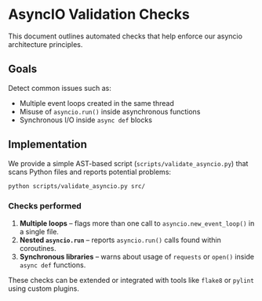 # AsyncIO Validation Checks

This document outlines automated checks that help enforce our asyncio architecture principles.

## Goals

Detect common issues such as:

- Multiple event loops created in the same thread
- Misuse of `asyncio.run()` inside asynchronous functions
- Synchronous I/O inside `async def` blocks

## Implementation

We provide a simple AST-based script (`scripts/validate_asyncio.py`) that scans Python files and reports potential problems:

```bash
python scripts/validate_asyncio.py src/
```

### Checks performed

1. **Multiple loops** – flags more than one call to `asyncio.new_event_loop()` in a single file.
2. **Nested `asyncio.run`** – reports `asyncio.run()` calls found within coroutines.
3. **Synchronous libraries** – warns about usage of `requests` or `open()` inside `async def` functions.

These checks can be extended or integrated with tools like `flake8` or `pylint` using custom plugins.
